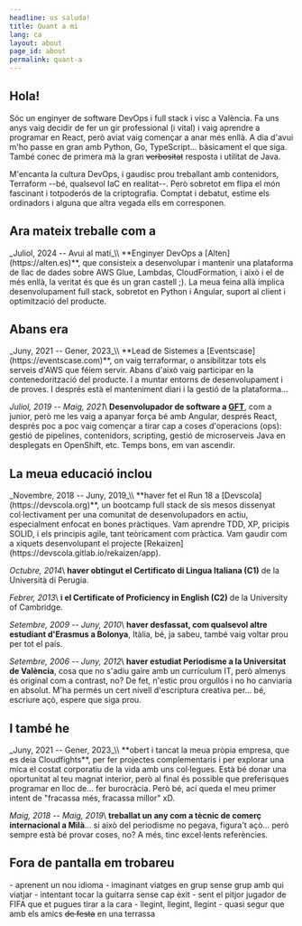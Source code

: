 ```yaml
---
headline: us saluda!
title: Quant a mi
lang: ca
layout: about
page_id: about
permalink: quant-a
---
```


<h2 class="section print-only"><i class="fa-solid fa-user"></i> Hola!</h2>
Sóc un enginyer de software DevOps i full stack  i visc a València. Fa uns anys vaig decidir de fer un gir professional (i vital) i vaig aprendre a programar en React, però aviat vaig començar a anar més enllà. A dia d'avui m'ho passe en gran amb Python, Go, TypeScript... bàsicament el que siga. També conec de primera mà la gran <del>verbositat</del> resposta i utilitat de Java.

M'encanta la cultura DevOps, i gaudisc prou treballant amb contenidors, Terraform --bé, qualsevol IaC en realitat--. Però sobretot em flipa el món fascinant i totpoderós de la criptografia. Comptat i debatut, estime els ordinadors i alguna que altra vegada ells em corresponen.

<h2 class="section"><i class="fa-solid fa-briefcase"></i> Ara mateix treballe com a</h2>
_Juliol, 2024 -- Avui al matí_\\
**Enginyer DevOps a [Alten](https://alten.es)**, que consisteix a desenvolupar i mantenir una plataforma de llac de dades sobre AWS Glue, Lambdas, CloudFormation, i això i el de més enllà, la veritat és que és un gran castell ;). La meua feina allà implica desenvolupament full stack, sobretot en Python i Angular, suport al client i optimització del producte.

<h2 class="section"><i class="fa-solid fa-backward"></i> Abans era</h2>
_Juny, 2021 -- Gener, 2023_\\
**Lead de Sistemes a [Eventscase](https://eventscase.com)**, on vaig terraformar, o ansibilitzar tots els serveis d'AWS que féiem servir. Abans d'això vaig participar en la contenedorització del producte. I a muntar entorns de desenvolupament i de proves. I després està el manteniment diari i la gestió de la plataforma...

_Juliol, 2019 -- Maig, 2021_\\
**Desenvolupador de software a [GFT](https://gft.com)**, com a junior, però me les vaig a apanyar força bé amb Angular, després React, després poc a poc vaig començar a tirar cap a coses d'operacions (ops): gestió de pipelines, contenidors, scripting, gestió de microserveis Java en desplegats en OpenShift, etc. Temps bons, em van ascendir.

<h2 class="section"><i class="fa-solid fa-graduation-cap"></i> La meua educació inclou</h2>
_Novembre, 2018 -- Juny, 2019_\\
**haver fet el Run 18 a [Devscola](https://devscola.org)**, un bootcamp full stack de sis mesos dissenyat col·lectivament per una comunitat de desenvolupadors en actiu, especialment enfocat en bones pràctiques. Vam aprendre TDD, XP, pricipis SOLID, i els principis agile, tant teòricament com pràctica. Vam gaudir com a xiquets desenvolupant el projecte [Rekaizen](https://devscola.gitlab.io/rekaizen/app).

_Octubre, 2014_\\
**haver obtingut el Certificato di Lingua Italiana (C1)** de la Università di Perugia.

_Febrer, 2013_\\
**i el Certificate of Proficiency in English (C2)** de la University of Cambridge.

_Setembre, 2009 -- Juny, 2010_\\
**haver desfassat, com qualsevol altre estudiant d'Erasmus a Bolonya**, Itàlia, bé, ja sabeu, també vaig voltar prou per tot el país.

_Setembre, 2006 -- Juny, 2012_\\
**haver estudiat Periodisme a la Universitat de València**, cosa que no s'adiu gaire amb un currículum IT, però almenys és original com a contrast, no? De fet, n'estic prou orgullós i no ho canviaria en absolut. M'ha permés un cert nivell d'escriptura creativa per... bé, escriure açò, espere que siga prou.

<h2 class="section"><i class="fa-solid fa-star-of-life"></i> I també he</h2>
_Juny, 2021 -- Gener, 2023_\\
**obert i tancat la meua pròpia empresa, que es deia Cloudfights**, per fer projectes complementaris i per explorar una mica el costat corporatiu de la vida amb uns col·legues. Està bé donar una oportunitat al teu magnat interior, però al final és possible que preferisques programar en lloc de... fer burocràcia. Però bé, ací queda el meu primer intent de "fracassa més, fracassa millor" xD.

_Maig, 2018 -- Maig, 2019_\\
**treballat un any com a tècnic de comerç internacional a Milà**... si això del periodisme no pegava, figura't açò... però sempre està bé provar coses, no? A més, tinc excel·lents referències.

<h2 class="section"><i class="fa-solid fa-signs-post"></i> Fora de pantalla em trobareu</h2>
- aprenent un nou idioma
- imaginant viatges en grup sense grup amb qui viatjar
- intentant tocar la guitarra sense cap èxit
- sent el pitjor jugador de FIFA que et pugues tirar a la cara
- llegint, llegint, llegint
- quasi segur que amb els amics <del>de festa</del> en una terrassa
